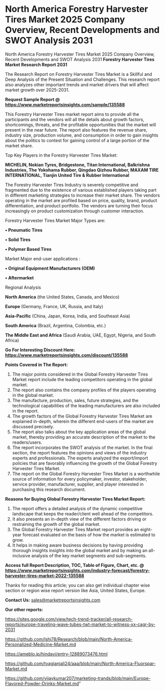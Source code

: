 # North America Forestry Harvester Tires Market 2025 Company Overview, Recent Developments and SWOT Analysis 2031
North America Forestry Harvester Tires Market 2025 Company Overview, Recent Developments and SWOT Analysis 2031
<strong>Forestry Harvester Tires Market Research Report 2031</strong>

The Research Report on Forestry Harvester Tires Market is a Skillful and Deep Analysis of the Present Situation and Challenges. This research report also analyzes other important trends and market drivers that will affect market growth over 2025-2031.

<strong>Request Sample Report @ <a href=https://www.marketreportsinsights.com/sample/135588>https://www.marketreportsinsights.com/sample/135588</a></strong>

This Forestry Harvester Tires market report aims to provide all the participants and the vendors will all the details about growth factors, shortcomings, threats, and the profitable opportunities that the market will present in the near future. The report also features the revenue share, industry size, production volume, and consumption in order to gain insights about the politics to contest for gaining control of a large portion of the market share.

Top Key Players in the Forestry Harvester Tires Market:

<strong>MICHELIN, Nokian Tyres, Bridgestone, Titan International, Balkrishna Industries, The Yokohama Rubber, Qingdao Qizhou Rubber, MAXAM TIRE INTERNATIONAL, Tianjin United Tire & Rubber International</strong>

The Forestry Harvester Tires Industry is severely competitive and fragmented due to the existence of various established players taking part in different marketing strategies to increase their market share. The vendors operating in the market are profiled based on price, quality, brand, product differentiation, and product portfolio. The vendors are turning their focus increasingly on product customization through customer interaction.

Forestry Harvester Tires Market Major Types are:

<strong>• Pneumatic Tires

• Solid Tires

• Polymer Based Tires</strong>

Market Major end-user applications :

<strong>• Original Equipment Manufacturers (OEM)

• Aftermarket</strong>

Regional Analysis

</u><strong><b>North America</b></strong> (the United States, Canada, and Mexico)

<strong><b>Europe </b></strong>(Germany, France, UK, Russia, and Italy)

<strong><b>Asia-Pacific</b></strong> (China, Japan, Korea, India, and Southeast Asia)

<strong><b>South America</b></strong> (Brazil, Argentina, Colombia, etc.)

<strong><b>The Middle East and Africa</b></strong> (Saudi Arabia, UAE, Egypt, Nigeria, and South Africa)

<strong>Go For Interesting Discount Here: <a href=https://www.marketreportsinsights.com/discount/135588>https://www.marketreportsinsights.com/discount/135588</a></strong>

<strong>Points Covered in The Report:</strong>
<ol>
  <li>The major points considered in the Global Forestry Harvester Tires Market report include the leading competitors operating in the global market.</li>
  <li>The report also contains the company profiles of the players operating in the global market.</li>
  <li>The manufacture, production, sales, future strategies, and the technological capabilities of the leading manufacturers are also included in the report.</li>
  <li>The growth factors of the Global Forestry Harvester Tires Market are explained in-depth, wherein the different end-users of the market are discussed precisely.</li>
  <li>The report also talks about the key application areas of the global market, thereby providing an accurate description of the market to the readers/users.</li>
  <li>The report incorporates the SWOT analysis of the market. In the final section, the report features the opinions and views of the industry experts and professionals. The experts analyzed the export/import policies that are favorably influencing the growth of the Global Forestry Harvester Tires Market.</li>
  <li>The report on the Global Forestry Harvester Tires Market is a worthwhile source of information for every policymaker, investor, stakeholder, service provider, manufacturer, supplier, and player interested in purchasing this research document.</li>
</ol>
<strong>Reasons for Buying Global Forestry Harvester Tires Market Report:</strong>

<ol>
  <li>The report offers a detailed analysis of the dynamic competitive landscape that keeps the reader/client well ahead of the competitors.</li>
  <li>It also presents an in-depth view of the different factors driving or restraining the growth of the global market.</li>
  <li>The Global Forestry Harvester Tires Market report provides an eight-year forecast evaluated on the basis of how the market is estimated to grow.</li>
  <li>It helps in making aware business decisions by having providing thorough insights insights into the global market and by making an all-inclusive analysis of the key market segments and sub-segments.</li>
</ol>
<strong>Access full Report Description, TOC, Table of Figure, Chart, etc. @ <a href=https://www.marketreportsinsights.com/industry-forecast/forestry-harvester-tires-market-2022-135588>https://www.marketreportsinsights.com/industry-forecast/forestry-harvester-tires-market-2022-135588</a></strong>


Thanks for reading this article; you can also get individual chapter wise section or region wise report version like Asia, United States, Europe.

<strong>Contact Us:</strong>
sales@marketreportsinsights.com

<strong>Our other reports:</strong>

<a href=https://sites.google.com/view/tech-trend-tracker/all-research-reports/europe-traveling-wave-tubes-twt-market-to-witness-xx-cagr-by-2031>https://sites.google.com/view/tech-trend-tracker/all-research-reports/europe-traveling-wave-tubes-twt-market-to-witness-xx-cagr-by-2031</a>

<a href=https://github.com/Ishi78/Research/blob/main/North-America-Personalized-Medicine-Market.md>https://github.com/Ishi78/Research/blob/main/North-America-Personalized-Medicine-Market.md</a>

<a href=https://ameblo.jp/hindavi/entry-12889073476.html>https://ameblo.jp/hindavi/entry-12889073476.html</a>

<a href=https://github.com/tyagianjali24/aaa/blob/main/North-America-Fluorspar-Market.md>https://github.com/tyagianjali24/aaa/blob/main/North-America-Fluorspar-Market.md</a>

<a href=https://github.com/vijaykumar207/marketing-trands/blob/main/Europe-Flavored-Powder-Drinks-Market.md>https://github.com/vijaykumar207/marketing-trands/blob/main/Europe-Flavored-Powder-Drinks-Market.md</a>"
